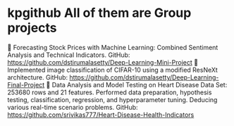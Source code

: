 # kpgithub All of them are Group projects
	Forecasting Stock Prices with Machine Learning: Combined Sentiment Analysis and Technical Indicators. GitHub: https://github.com/dstirumalasetty/Deep-Learning-Mini-Project 
	Implemented image classification of CIFAR-10 using a modified ResNeXt architecture. GitHub: https://github.com/dstirumalasetty/Deep-Learning-Final-Project
	Data Analysis and Model Testing on Heart Disease Data Set: 253680 rows and 21 features. Performed data preparation, hypothesis testing, classification, regression, and hyperparameter tuning. Deducing various real-time scenario problems. GitHub: https://github.com/srivikas777/Heart-Disease-Health-Indicators




